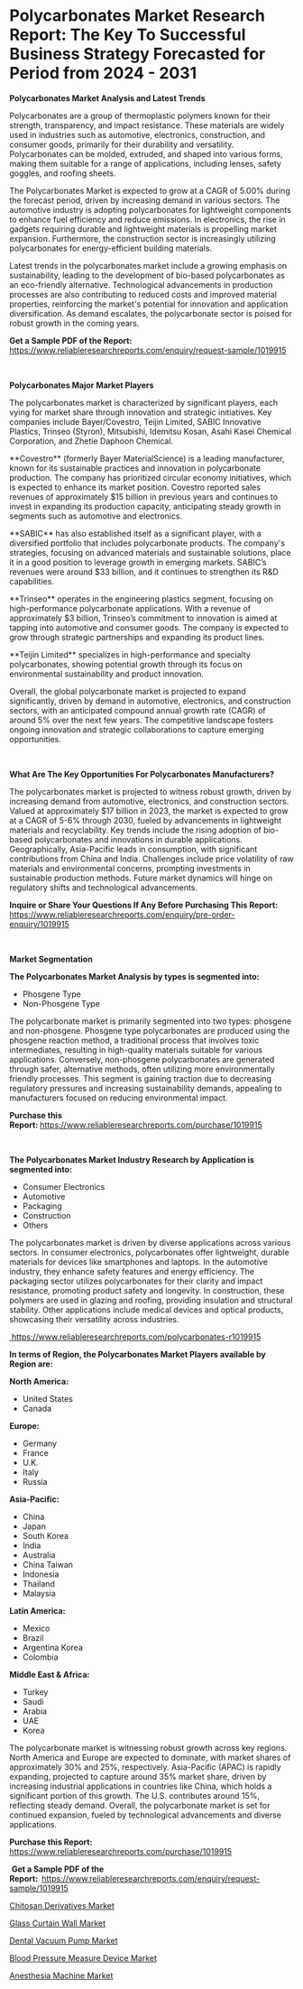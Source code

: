 <p><h1>Polycarbonates Market Research Report: The Key To Successful Business Strategy Forecasted for Period from 2024 - 2031</h1></p><p><strong>Polycarbonates Market Analysis and Latest Trends</strong></p>
<p><p>Polycarbonates are a group of thermoplastic polymers known for their strength, transparency, and impact resistance. These materials are widely used in industries such as automotive, electronics, construction, and consumer goods, primarily for their durability and versatility. Polycarbonates can be molded, extruded, and shaped into various forms, making them suitable for a range of applications, including lenses, safety goggles, and roofing sheets.</p><p>The Polycarbonates Market is expected to grow at a CAGR of 5.00% during the forecast period, driven by increasing demand in various sectors. The automotive industry is adopting polycarbonates for lightweight components to enhance fuel efficiency and reduce emissions. In electronics, the rise in gadgets requiring durable and lightweight materials is propelling market expansion. Furthermore, the construction sector is increasingly utilizing polycarbonates for energy-efficient building materials.</p><p>Latest trends in the polycarbonates market include a growing emphasis on sustainability, leading to the development of bio-based polycarbonates as an eco-friendly alternative. Technological advancements in production processes are also contributing to reduced costs and improved material properties, reinforcing the market's potential for innovation and application diversification. As demand escalates, the polycarbonate sector is poised for robust growth in the coming years.</p></p>
<p><strong>Get a Sample PDF of the Report:&nbsp;</strong> <a href="https://www.reliableresearchreports.com/enquiry/request-sample/1019915?utm_campaign=24&utm_medium=2&utm_source=Github&utm_content=ia&utm_term=04112024&utm_id=polycarbonates">https://www.reliableresearchreports.com/enquiry/request-sample/1019915</a></p>
<p>&nbsp;</p>
<p><strong>Polycarbonates Major Market Players</strong></p>
<p><p>The polycarbonates market is characterized by significant players, each vying for market share through innovation and strategic initiatives. Key companies include Bayer/Covestro, Teijin Limited, SABIC Innovative Plastics, Trinseo (Styron), Mitsubishi, Idemitsu Kosan, Asahi Kasei Chemical Corporation, and Zhetie Daphoon Chemical.</p><p>**Covestro** (formerly Bayer MaterialScience) is a leading manufacturer, known for its sustainable practices and innovation in polycarbonate production. The company has prioritized circular economy initiatives, which is expected to enhance its market position. Covestro reported sales revenues of approximately $15 billion in previous years and continues to invest in expanding its production capacity, anticipating steady growth in segments such as automotive and electronics.</p><p>**SABIC** has also established itself as a significant player, with a diversified portfolio that includes polycarbonate products. The company's strategies, focusing on advanced materials and sustainable solutions, place it in a good position to leverage growth in emerging markets. SABIC’s revenues were around $33 billion, and it continues to strengthen its R&D capabilities.</p><p>**Trinseo** operates in the engineering plastics segment, focusing on high-performance polycarbonate applications. With a revenue of approximately $3 billion, Trinseo’s commitment to innovation is aimed at tapping into automotive and consumer goods. The company is expected to grow through strategic partnerships and expanding its product lines.</p><p>**Teijin Limited** specializes in high-performance and specialty polycarbonates, showing potential growth through its focus on environmental sustainability and product innovation. </p><p>Overall, the global polycarbonate market is projected to expand significantly, driven by demand in automotive, electronics, and construction sectors, with an anticipated compound annual growth rate (CAGR) of around 5% over the next few years. The competitive landscape fosters ongoing innovation and strategic collaborations to capture emerging opportunities.</p></p>
<p>&nbsp;</p>
<p><strong>What Are The Key Opportunities For Polycarbonates Manufacturers?</strong></p>
<p><p>The polycarbonates market is projected to witness robust growth, driven by increasing demand from automotive, electronics, and construction sectors. Valued at approximately $17 billion in 2023, the market is expected to grow at a CAGR of 5-6% through 2030, fueled by advancements in lightweight materials and recyclability. Key trends include the rising adoption of bio-based polycarbonates and innovations in durable applications. Geographically, Asia-Pacific leads in consumption, with significant contributions from China and India. Challenges include price volatility of raw materials and environmental concerns, prompting investments in sustainable production methods. Future market dynamics will hinge on regulatory shifts and technological advancements.</p></p>
<p><strong>Inquire or Share Your Questions If Any Before Purchasing This Report:</strong> <a href="https://www.reliableresearchreports.com/enquiry/pre-order-enquiry/1019915?utm_campaign=24&utm_medium=2&utm_source=Github&utm_content=ia&utm_term=04112024&utm_id=polycarbonates">https://www.reliableresearchreports.com/enquiry/pre-order-enquiry/1019915</a></p>
<p>&nbsp;</p>
<p><strong>Market Segmentation</strong></p>
<p><strong>The Polycarbonates Market Analysis by types is segmented into:</strong></p>
<p><ul><li>Phosgene Type</li><li>Non-Phosgene Type</li></ul></p>
<p><p>The polycarbonate market is primarily segmented into two types: phosgene and non-phosgene. Phosgene type polycarbonates are produced using the phosgene reaction method, a traditional process that involves toxic intermediates, resulting in high-quality materials suitable for various applications. Conversely, non-phosgene polycarbonates are generated through safer, alternative methods, often utilizing more environmentally friendly processes. This segment is gaining traction due to decreasing regulatory pressures and increasing sustainability demands, appealing to manufacturers focused on reducing environmental impact.</p></p>
<p><strong>Purchase this Report:&nbsp;</strong><a href="https://www.reliableresearchreports.com/purchase/1019915?utm_campaign=24&utm_medium=2&utm_source=Github&utm_content=ia&utm_term=04112024&utm_id=polycarbonates">https://www.reliableresearchreports.com/purchase/1019915</a></p>
<p>&nbsp;</p>
<p><strong>The Polycarbonates Market Industry Research by Application is segmented into:</strong></p>
<p><ul><li>Consumer Electronics</li><li>Automotive</li><li>Packaging</li><li>Construction</li><li>Others</li></ul></p>
<p><p>The polycarbonates market is driven by diverse applications across various sectors. In consumer electronics, polycarbonates offer lightweight, durable materials for devices like smartphones and laptops. In the automotive industry, they enhance safety features and energy efficiency. The packaging sector utilizes polycarbonates for their clarity and impact resistance, promoting product safety and longevity. In construction, these polymers are used in glazing and roofing, providing insulation and structural stability. Other applications include medical devices and optical products, showcasing their versatility across industries.</p></p>
<p><a href="https://www.reliableresearchreports.com/polycarbonates-r1019915?utm_campaign=24&utm_medium=2&utm_source=Github&utm_content=ia&utm_term=04112024&utm_id=polycarbonates">&nbsp;https://www.reliableresearchreports.com/polycarbonates-r1019915</a></p>
<p><strong>In terms of Region, the Polycarbonates Market Players available by Region are:</strong></p>
<p>
    <p> <strong> North America: </strong>
        <ul>
            <li>United States</li>
            <li>Canada</li>
        </ul>
        </p> 
    <p> <strong> Europe: </strong>
        <ul>
            <li>Germany</li>
            <li>France</li>
            <li>U.K.</li>
            <li>Italy</li>
            <li>Russia</li>
        </ul>
        </p> 
    <p> <strong> Asia-Pacific: </strong>
        <ul>
            <li>China</li>
            <li>Japan</li>
            <li>South Korea</li>
            <li>India</li>
            <li>Australia</li>
            <li>China Taiwan</li>
            <li>Indonesia</li>
            <li>Thailand</li>
            <li>Malaysia</li>
        </ul>
        </p> 
    <p> <strong> Latin America: </strong>
        <ul>
            <li>Mexico</li>
            <li>Brazil</li>
            <li>Argentina Korea</li>
            <li>Colombia</li>
        </ul>
        </p> 
    <p> <strong> Middle East & Africa: </strong>
        <ul>
            <li>Turkey</li>
            <li>Saudi</li>
            <li>Arabia</li>
            <li>UAE</li>
            <li>Korea</li>
        </ul>
    </p>
    </p>
<p><p>The polycarbonate market is witnessing robust growth across key regions. North America and Europe are expected to dominate, with market shares of approximately 30% and 25%, respectively. Asia-Pacific (APAC) is rapidly expanding, projected to capture around 35% market share, driven by increasing industrial applications in countries like China, which holds a significant portion of this growth. The U.S. contributes around 15%, reflecting steady demand. Overall, the polycarbonate market is set for continued expansion, fueled by technological advancements and diverse applications.</p></p>
<p><strong>Purchase this Report: </strong><a href="https://www.reliableresearchreports.com/purchase/1019915?utm_campaign=24&utm_medium=2&utm_source=Github&utm_content=ia&utm_term=04112024&utm_id=polycarbonates">https://www.reliableresearchreports.com/purchase/1019915</a></p>
<p>&nbsp;<strong>Get a Sample PDF of the Report:&nbsp;&nbsp;</strong><a href="https://www.reliableresearchreports.com/enquiry/request-sample/1019915?utm_campaign=24&utm_medium=2&utm_source=Github&utm_content=ia&utm_term=04112024&utm_id=polycarbonates">https://www.reliableresearchreports.com/enquiry/request-sample/1019915</a></p>
<p><strong></strong></p>
<p><p><a href="https://github.com/mynearvphamillwd7/Market-Research-Report-List-1/blob/main/chitosan-derivatives-market.md?utm_campaign=24&utm_medium=2&utm_source=Github&utm_content=ia&utm_term=04112024&utm_id=polycarbonates">Chitosan Derivatives Market</a></p><p><a href="https://github.com/boringzqthorperec/Market-Research-Report-List-1/blob/main/glass-curtain-wall-market.md?utm_campaign=24&utm_medium=2&utm_source=Github&utm_content=ia&utm_term=04112024&utm_id=polycarbonates">Glass Curtain Wall Market</a></p><p><a href="https://issuu.com/reportprime-2/docs/dental-vacuum-pump-market-size-2030_675b947d5da23a?utm_campaign=24&utm_medium=2&utm_source=Github&utm_content=ia&utm_term=04112024&utm_id=polycarbonates">Dental Vacuum Pump Market</a></p><p><a href="https://issuu.com/reportprime-2/docs/blood-pressure-measure-device-marke_2fadc1f1627c49?utm_campaign=24&utm_medium=2&utm_source=Github&utm_content=ia&utm_term=04112024&utm_id=polycarbonates">Blood Pressure Measure Device Market</a></p><p><a href="https://issuu.com/reportprime-2/docs/anesthesia-machine-market-size-2030_227833632cd638?utm_campaign=24&utm_medium=2&utm_source=Github&utm_content=ia&utm_term=04112024&utm_id=polycarbonates">Anesthesia Machine Market</a></p></p>